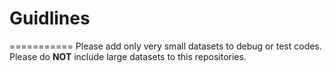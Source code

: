 # Guidlines
===========
Please add only very small datasets to debug or test codes.
Please do __NOT__ include large datasets to this repositories.
